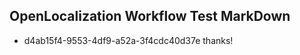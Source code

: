 ## OpenLocalization Workflow Test MarkDown
* d4ab15f4-9553-4df9-a52a-3f4cdc40d37e thanks!

<!--HONumber=Aug16_HO4-->


